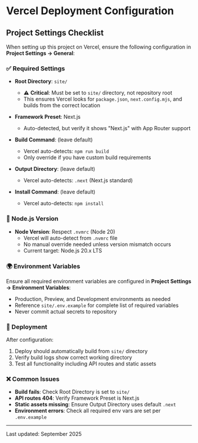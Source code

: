 # Vercel Deployment Configuration

## Project Settings Checklist

When setting up this project on Vercel, ensure the following configuration in **Project Settings → General**:

### ✅ Required Settings

- **Root Directory**: `site/`
  - ⚠️ **Critical**: Must be set to `site/` directory, not repository root
  - This ensures Vercel looks for `package.json`, `next.config.mjs`, and builds from the correct location

- **Framework Preset**: Next.js
  - Auto-detected, but verify it shows "Next.js" with App Router support

- **Build Command**: (leave default)
  - Vercel auto-detects: `npm run build`
  - Only override if you have custom build requirements

- **Output Directory**: (leave default)
  - Vercel auto-detects: `.next` (Next.js standard)

- **Install Command**: (leave default)
  - Vercel auto-detects: `npm install`

### 🔧 Node.js Version

- **Node Version**: Respect `.nvmrc` (Node 20)
  - Vercel will auto-detect from `.nvmrc` file
  - No manual override needed unless version mismatch occurs
  - Current target: Node.js 20.x LTS

### 🌍 Environment Variables

Ensure all required environment variables are configured in **Project Settings → Environment Variables**:

- Production, Preview, and Development environments as needed
- Reference `site/.env.example` for complete list of required variables
- Never commit actual secrets to repository

### 🚀 Deployment

After configuration:
1. Deploy should automatically build from `site/` directory
2. Verify build logs show correct working directory
3. Test all functionality including API routes and static assets

### ❌ Common Issues

- **Build fails**: Check Root Directory is set to `site/`
- **API routes 404**: Verify Framework Preset is Next.js
- **Static assets missing**: Ensure Output Directory uses default `.next`
- **Environment errors**: Check all required env vars are set per `.env.example`

---

Last updated: September 2025